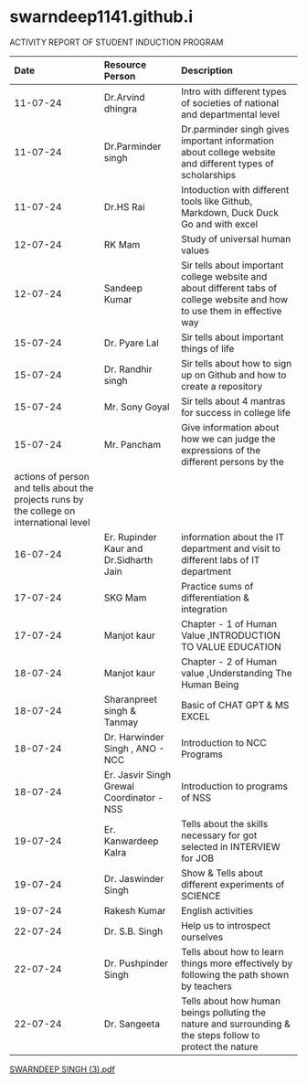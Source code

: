 # swarndeep1141.github.i
ACTIVITY REPORT OF STUDENT INDUCTION PROGRAM
 
| Date | Resource Person | Description |  
| :-   | :-              | :-          |                              
| 11-07-24 | Dr.Arvind dhingra | Intro with different types of societies of national and departmental level |
| 11-07-24 | Dr.Parminder singh | Dr.parminder singh gives important information about college website and different types of scholarships |  
| 11-07-24 | Dr.HS Rai | Intoduction with different tools like Github, Markdown, Duck Duck Go and with excel | 
| 12-07-24 | RK Mam    | Study of universal human values |
| 12-07-24 | Sandeep Kumar | Sir tells about important college website and about  different tabs of college website and how to use them in effective way |
| 15-07-24 | Dr. Pyare Lal | Sir tells about important things of life |
| 15-07-24 | Dr. Randhir singh | Sir tells about how to sign up on Github and how to create a repository |
| 15-07-24 | Mr. Sony Goyal | Sir tells about 4 mantras for success in college life |
| 15-07-24 | Mr. Pancham | Give information about how we can judge the expressions of the different persons by the
 actions of person and tells about the projects runs by the college on international level |
| 16-07-24 | Er. Rupinder Kaur and Dr.Sidharth Jain | information about the IT department and visit to different labs of IT department |
| 17-07-24 | SKG Mam | Practice sums of differentiation & integration |
| 17-07-24 | Manjot kaur | Chapter - 1 of Human Value ,INTRODUCTION TO VALUE EDUCATION |
| 18-07-24 | Manjot kaur | Chapter - 2 of Human value ,Understanding The Human Being |
| 18-07-24 | Sharanpreet singh & Tanmay | Basic of CHAT GPT & MS EXCEL
| 18-07-24 | Dr. Harwinder Singh , ANO - NCC | Introduction to NCC Programs |
| 18-07-24 | Er. Jasvir Singh Grewal Coordinator - NSS | Introduction to programs of NSS |
| 19-07-24 | Er. Kanwardeep Kalra | Tells about the skills necessary for got selected in INTERVIEW for JOB |
| 19-07-24 | Dr. Jaswinder Singh  | Show & Tells about different experiments of SCIENCE |
| 19-07-24 | Rakesh Kumar | English activities |
| 22-07-24 | Dr. S.B. Singh | Help us to introspect ourselves |
| 22-07-24 | Dr. Pushpinder Singh | Tells about how to learn  things more effectively by following the path shown by teachers |
| 22-07-24 | Dr. Sangeeta | Tells about how human beings polluting the nature and surrounding & the steps follow to protect the nature |

[SWARNDEEP SINGH (3).pdf](https://github.com/user-attachments/files/16341498/SWARNDEEP.SINGH.3.pdf)
